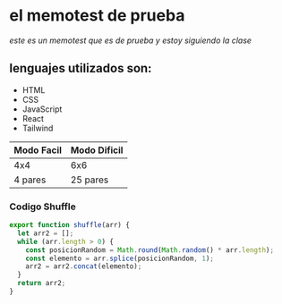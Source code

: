 # el memotest de prueba


*este es un memotest que es de prueba y estoy siguiendo la clase* 


## lenguajes utilizados son:

- HTML
- CSS
- JavaScript
- React
- Tailwind

|Modo Facil| Modo Dificil|
|---       | ---         |
| 4x4      | 6x6         |
| 4 pares  | 25 pares    |


### Codigo Shuffle
```javascript
export function shuffle(arr) {
  let arr2 = [];
  while (arr.length > 0) {
    const posicionRandom = Math.round(Math.random() * arr.length);
    const elemento = arr.splice(posicionRandom, 1);
    arr2 = arr2.concat(elemento);
  }
  return arr2;
}
```
